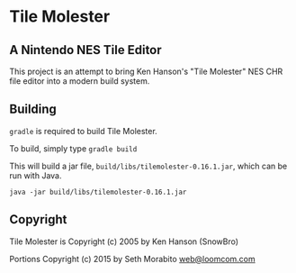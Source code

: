 Tile Molester
=============

A Nintendo NES Tile Editor
--------------------------

This project is an attempt to bring Ken Hanson's "Tile Molester" NES
CHR file editor into a modern build system.

Building
--------

`gradle` is required to build Tile Molester.

To build, simply type `gradle build`

This will build a jar file, `build/libs/tilemolester-0.16.1.jar`,
which can be run with Java.

    java -jar build/libs/tilemolester-0.16.1.jar

Copyright
---------

Tile Molester is Copyright (c) 2005 by Ken Hanson (SnowBro)

Portions Copyright (c) 2015 by Seth Morabito <web@loomcom.com>
